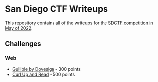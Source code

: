 # San Diego CTF Writeups
This repository contains all of the writeups for the [SDCTF competition in May of 2022](https://ctftime.org/event/1495). 

## Challenges
### Web
* [Gullible by Dovesign](dovesign/) - 300 points
* [Curl Up and Read](curl-up-and-read/) - 500 points